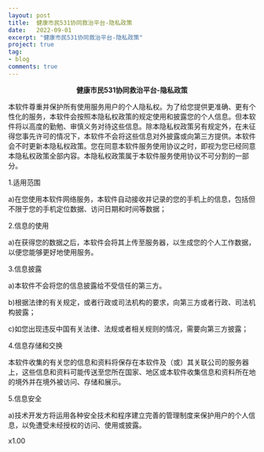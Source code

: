```yaml
---
layout: post
title:  健康市民531协同救治平台-隐私政策
date:   2022-09-01
excerpt: "健康市民531协同救治平台-隐私政策"
project: true
tag:
- blog
comments: true
---
```

 
    
<center><b> 健康市民531协同救治平台-隐私政策 </b></center>
     

 



本软件尊重并保护所有使用服务用户的个人隐私权。为了给您提供更准确、更有个性化的服务，本软件会按照本隐私权政策的规定使用和披露您的个人信息。但本软件将以高度的勤勉、审慎义务对待这些信息。除本隐私权政策另有规定外，在未征得您事先许可的情况下，本软件不会将这些信息对外披露或向第三方提供。本软件会不时更新本隐私权政策。您在同意本软件服务使用协议之时，即视为您已经同意本隐私权政策全部内容。本隐私权政策属于本软件服务使用协议不可分割的一部分。

 

1.适用范围

 

a)在您使用本软件网络服务，本软件自动接收并记录的您的手机上的信息，包括但不限于您的手机定位数据、访问日期和时间等数据；

 

2.信息的使用

 

a)在获得您的数据之后，本软件会将其上传至服务器，以生成您的个人工作数据，以便您能够更好地使用服务。

 

3.信息披露

 

a)本软件不会将您的信息披露给不受信任的第三方。

 

b)根据法律的有关规定，或者行政或司法机构的要求，向第三方或者行政、司法机构披露；

 

c)如您出现违反中国有关法律、法规或者相关规则的情况，需要向第三方披露；

 

4.信息存储和交换

 

本软件收集的有关您的信息和资料将保存在本软件及（或）其关联公司的服务器上，这些信息和资料可能传送至您所在国家、地区或本软件收集信息和资料所在地的境外并在境外被访问、存储和展示。

 

5.信息安全

 

a)技术开发方将运用各种安全技术和程序建立完善的管理制度来保护用户的个人信息，以免遭受未经授权的访问、使用或披露。

 

x1.00

 
	 
 
 
 
 

 
 
 
